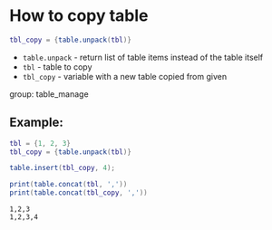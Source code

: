 # How to copy table

```lua
tbl_copy = {table.unpack(tbl)}
```

- `table.unpack` - return list of table items instead of the table itself
- `tbl` - table to copy
- `tbl_copy` - variable with a new table copied from given

group: table_manage

## Example: 
```lua
tbl = {1, 2, 3}
tbl_copy = {table.unpack(tbl)}

table.insert(tbl_copy, 4);

print(table.concat(tbl, ','))
print(table.concat(tbl_copy, ','))
```
```
1,2,3
1,2,3,4

```

